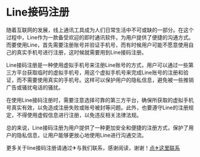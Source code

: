 # Line接码注册

随着互联网的发展，线上通讯工具成为人们日常生活中不可或缺的一部分。在这个过程中，Line作为一款备受欢迎的即时通讯软件，为用户提供了便捷的沟通方式。而要使用Line，首先需要注册账号并验证手机号，而有时候用户可能不愿意使用自己的真实手机号进行注册，这时候就需要用到Line接码注册。

Line接码注册是一种使用虚拟手机号来注册Line账号的方式，用户可以通过一些第三方平台获取临时的虚拟手机号，用这个虚拟手机号来完成Line账号的注册和验证，而不需要使用真实的手机号。这样可以保护用户的隐私信息，避免被一些推销广告或骚扰电话的骚扰。

在使用Line接码注册时，需要注意选择可靠的第三方平台，确保所获取的虚拟手机号真实有效，以免造成注册失败或账号被封等问题。此外，也要遵守Line的注册规定，不得使用虚假信息进行注册，以免违反相关法律法规。

总的来说，Line接码注册为用户提供了一种更加安全和便捷的注册方式，保护了用户的隐私信息，让用户能够更放心地使用Line进行沟通交流。

更多关于line接码注册请通过✈与我们联系，感谢阅读，谢谢！[点✈这里联系](https://ww.k02.cc)